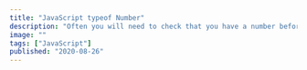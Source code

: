 ```yaml
---
title: "JavaScript typeof Number"
description: "Often you will need to check that you have a number before using it in your JavaScript, here's how."
image: ""
tags: ["JavaScript"]
published: "2020-08-26"
---
```

